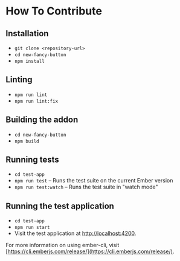 # How To Contribute

## Installation

* `git clone <repository-url>`
* `cd new-fancy-button`
* `npm install`

## Linting

* `npm run lint`
* `npm run lint:fix`

## Building the addon

* `cd new-fancy-button`
* `npm build`

## Running tests

* `cd test-app`
* `npm run test` – Runs the test suite on the current Ember version
* `npm run test:watch` – Runs the test suite in "watch mode"

## Running the test application

* `cd test-app`
* `npm run start`
* Visit the test application at [http://localhost:4200](http://localhost:4200).

For more information on using ember-cli, visit [https://cli.emberjs.com/release/](https://cli.emberjs.com/release/).
